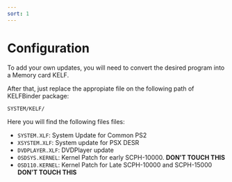 ```yaml
---
sort: 1
---
```


# Configuration

To add your own updates, you will need to convert the desired program into a Memory card KELF.

After that, just replace the appropiate file on the following path of KELFBinder package:

```
SYSTEM/KELF/
```

Here you will find the following files files:

- `SYSTEM.XLF`: System Update for Common PS2
- `XSYSTEM.XLF`: System update for PSX DESR
- `DVDPLAYER.XLF`: DVDPlayer update
- `OSDSYS.KERNEL`: Kernel Patch for early SCPH-10000. __DON'T TOUCH THIS__
- `OSD110.KERNEL`: Kernel Patch for Late SCPH-10000 and SCPH-15000  __DON'T TOUCH THIS__

